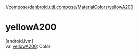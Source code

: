 //[compose](../../../index.md)/[danbroid.util.compose](../index.md)/[MaterialColors](index.md)/[yellowA200](yellow-a200.md)

# yellowA200

[androidJvm]\
val [yellowA200](yellow-a200.md): Color
